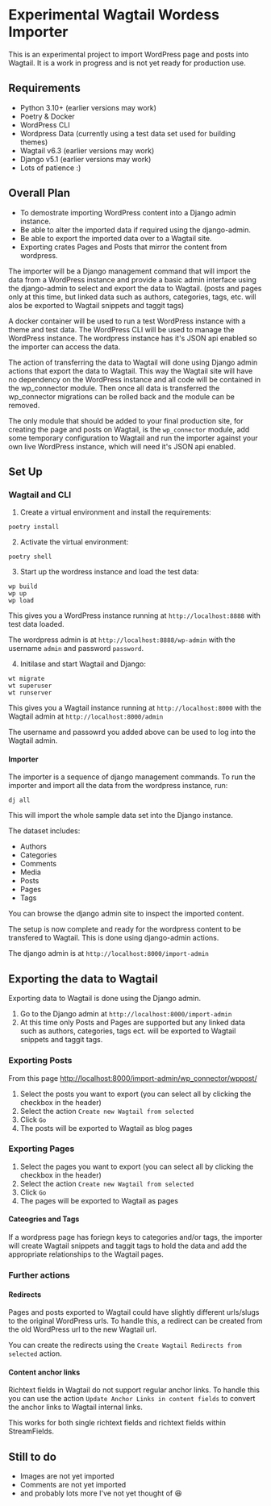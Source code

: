 # Experimental Wagtail Wordess Importer

This is an experimental project to import WordPress page and posts into Wagtail. It is a work in progress and is not yet ready for production use.

## Requirements

- Python 3.10+ (earlier versions may work)
- Poetry & Docker
- WordPress CLI
- Wordpress Data (currently using a test data set used for building themes)
- Wagtail v6.3 (earlier versions may work)
- Django v5.1 (earlier versions may work)
- Lots of patience :)

## Overall Plan

- To demostrate importing WordPress content into a Django admin instance.
- Be able to alter the imported data if required using the django-admin.
- Be able to export the imported data over to a Wagtail site.
- Exporting crates Pages and Posts that mirror the content from wordpress.

The importer will be a Django management command that will import the data from a WordPress instance and provide a basic admin interface using the django-admin to select and export the data to Wagtail. (posts and pages only at this time, but linked data such as authors, categories, tags, etc. will alos be exported to Wagtail snippets and taggit tags)

A docker container will be used to run a test WordPress instance with a theme and test data. The WordPress CLI will be used to manage the WordPress instance.
The wordpress instance has it's JSON api enabled so the importer can access the data.

The action of transferring the data to Wagtail will done using Django admin actions that export the data to Wagtail. This way the Wagtail site will have no dependency on the WordPress instance and all code will be contained in the wp_connector module. Then once all data is transferred the wp_connector migrations can be rolled back and the module can be removed.

The only module that should be added to your final production site, for creating the page and posts on Wagtail, is the `wp_connector` module, add some temporary configuration to Wagtail and run the importer against your own live WordPress instance, which will need it's JSON api enabled.

## Set Up

### Wagtail and CLI

1. Create a virtual environment and install the requirements:

```
poetry install
```

2. Activate the virtual environment:

```
poetry shell
```

3. Start up the wordress instance and load the test data:

```
wp build
wp up
wp load
```

This gives you a WordPress instance running at `http://localhost:8888` with test data loaded.

The wordpress admin is at `http://localhost:8888/wp-admin` with the username `admin` and password `password`.

4. Initilase and start Wagtail and Django:

```
wt migrate
wt superuser
wt runserver
```

This gives you a Wagtail instance running at `http://localhost:8000` with the Wagtail admin at `http://localhost:8000/admin`

The username and passowrd you added above can be used to log into the Wagtail admin.

#### Importer

The importer is a sequence of django management commands. To run the importer and import all the data from the wordpress instance, run:

```
dj all
```

This will import the whole sample data set into the Django instance.

The dataset includes:

- Authors
- Categories
- Comments
- Media
- Posts
- Pages
- Tags

You can browse the django admin site to inspect the imported content.

The setup is now complete and ready for the wordpress content to be transfered to Wagtail. This is done using django-admin actions.

The django admin is at `http://localhost:8000/import-admin`

## Exporting the data to Wagtail

Exporting data to Wagtail is done using the Django admin.

1. Go to the Django admin at `http://localhost:8000/import-admin`
2. At this time only Posts and Pages are supported but any linked data such as authors, categories, tags ect. will be exported to Wagtail snippets and taggit tags.

### Exporting Posts

From this page <http://localhost:8000/import-admin/wp_connector/wppost/>

1. Select the posts you want to export (you can select all by clicking the checkbox in the header)
2. Select the action `Create new Wagtail from selected`
3. Click `Go`
4. The posts will be exported to Wagtail as blog pages

### Exporting Pages

1. Select the pages you want to export (you can select all by clicking the checkbox in the header)
2. Select the action `Create new Wagtail from selected`
3. Click `Go`
4. The pages will be exported to Wagtail as pages

#### Cateogries and Tags

If a wordpress page has foriegn keys to categories and/or tags, the importer will create Wagtail snippets and taggit tags to hold the data and add the appropriate relationships to the Wagtail pages.

### Further actions

#### Redirects

Pages and posts exported to Wagtail could have slightly different urls/slugs to the original WordPress urls. To handle this, a redirect can be created from the old WordPress url to the new Wagtail url.

You can create the redirects using the `Create Wagtail Redirects from selected` action.

#### Content anchor links

Richtext fields in Wagtail do not support regular anchor links. To handle this you can use the action `Update Anchor Links in content fields` to convert the anchor links to Wagtail internal links.

This works for both single richtext fields and richtext fields within StreamFields.

## Still to do

- Images are not yet imported
- Comments are not yet imported
- and probably lots more I've not yet thought of 😆
